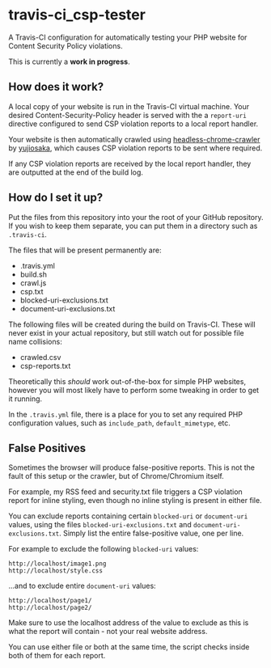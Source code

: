 # travis-ci_csp-tester
A Travis-CI configuration for automatically testing your PHP website for Content Security Policy violations.

This is currently a **work in progress**.

## How does it work?

A local copy of your website is run in the Travis-CI virtual machine. Your desired Content-Security-Policy header is served with the a `report-uri` directive configured to send CSP violation reports to a local report handler.

Your website is then automatically crawled using [headless-chrome-crawler](https://github.com/yujiosaka/headless-chrome-crawler) by [yujiosaka](https://github.com/yujiosaka), which causes CSP violation reports to be sent where required.

If any CSP violation reports are received by the local report handler, they are outputted at the end of the build log.

## How do I set it up?

Put the files from this repository into your the root of your GitHub repository. If you wish to keep them separate, you can put them in a directory such as `.travis-ci`.

The files that will be present permanently are:

* .travis.yml
* build.sh
* crawl.js
* csp.txt
* blocked-uri-exclusions.txt
* document-uri-exclusions.txt

The following files will be created during the build on Travis-CI. These will never exist in your actual repository, but still watch out for possible file name collisions:

* crawled.csv
* csp-reports.txt

Theoretically this *should* work out-of-the-box for simple PHP websites, however you will most likely have to perform some tweaking in order to get it running.

In the `.travis.yml` file, there is a place for you to set any required PHP configuration values, such as `include_path`, `default_mimetype`, etc.

## False Positives

Sometimes the browser will produce false-positive reports. This is not the fault of this setup or the crawler, but of Chrome/Chromium itself.

For example, my RSS feed and security.txt file triggers a CSP violation report for inline styling, even though no inline styling is present in either file.

You can exclude reports containing certain `blocked-uri` or `document-uri` values, using the files `blocked-uri-exclusions.txt` and `document-uri-exclusions.txt`. Simply list the entire false-positive value, one per line.

For example to exclude the following `blocked-uri` values:

    http://localhost/image1.png
    http://localhost/style.css
    
...and to exclude entire `document-uri` values:

    http://localhost/page1/
    http://localhost/page2/
    
Make sure to use the localhost address of the value to exclude as this is what the report will contain - not your real website address.

You can use either file or both at the same time, the script checks inside both of them for each report.
